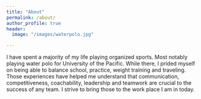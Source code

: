 ```yaml
---
title: "About"
permalink: /about/
author_profile: true
header:
  image: "/images/waterpolo.jpg"

---
```


I have spent a majority of my life playing organized sports.  Most notably playing water polo for University of the Pacific.   While there, I prided myself on being able to balance school,  practice, weight training and traveling.  Those experiences have helped me understand that communication, competitiveness, coachability, leadership and teamwork are crucial to the success of any team. I strive to bring those to the work place I am in today.
